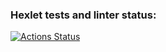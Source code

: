 ### Hexlet tests and linter status:
[![Actions Status](https://github.com/Gruf1/frontend-project-44/workflows/hexlet-check/badge.svg)](https://github.com/Gruf1/frontend-project-44/actions)